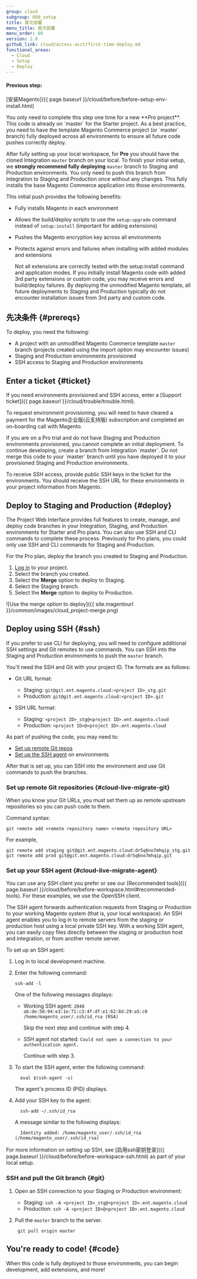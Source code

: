 ```yaml
---
group: cloud
subgroup: 080_setup
title: 首次部署
menu_title: 首次部署
menu_order: 60
version: 2.0
github_link: cloud/access-acct/first-time-deploy.md
functional_areas:
  - Cloud
  - Setup
  - Deploy
---
```


#### Previous step:
[安装Magento]({{ page.baseurl }}/cloud/before/before-setup-env-install.html)

<div class="bs-callout bs-callout-info" id="info" markdown="1">
You only need to complete this step one time for a new **Pro project**. This code is already on `master` for the Starter project. As a best practice, you need to have the template Magento Commerce project (or `master` branch) fully deployed across all environments to ensure all future code pushes correctly deploy.
</div>

After fully setting up your local workspace, for **Pro** you should have the cloned Integration `master` branch on your local. To finish your initial setup, we **strongly recommend fully deploying** `master` branch to Staging and Production environments. You only need to push this branch from Integration to Staging and Production once without any changes. This fully installs the base Magento Commerce application into those environments.

This initial push provides the following benefits:

* Fully installs Magento in each environment
* Allows the build/deploy scripts to use the `setup:upgrade` command instead of `setup:install` (important for adding extensions)
* Pushes the Magento encryption key across all environments
* Protects against errors and failures when installing with added modules and extensions

  Not all extensions are correctly tested with the setup:install command and application modes. If you initially install Magento code with added 3rd party extensions or custom code, you may receive errors and build/deploy failures. By deploying the unmodified Magento template, all future deployments to Staging and Production typically do not encounter installation issues from 3rd party and custom code.

## 先决条件 {#prereqs}
To deploy, you need the following:

* A project with an unmodified Magento Commerce template `master` branch (projects created using the import option may encounter issues)
* Staging and Production environments provisioned
* SSH access to Staging and Production environments

## Enter a ticket {#ticket}
If you need environments provisioned and SSH access, enter a [Support ticket]({{ page.baseurl }}/cloud/trouble/trouble.html).

To request environment provisioning, you will need to have cleared a payment for the Magento企业版(云支持版) subscription and completed an on-boarding call with Magento.

<div class="bs-callout bs-callout-info" id="info" markdown="1">
If you are on a Pro trial and do not have Staging and Production environments provisioned, you cannot complete an initial deployment. To continue developing, create a branch from Integration `master`. Do not merge this code to your `master` branch until you have deployed it to your provisioned Staging and Production environments.
</div>

To receive SSH access, provide public SSH keys in the ticket for the environments. You should receive the SSH URL for these environments in your project information from Magento.

## Deploy to Staging and Production {#deploy}
The Project Web Interface provides full features to create, manage, and deploy code branches in your Integration, Staging, and Production environments for Starter and Pro plans. You can also use SSH and CLI commands to complete these process. Previously for Pro plans, you could only use SSH and CLI commands for Staging and Production.

For the Pro plan, deploy the branch you created to Staging and Production.

1. [Log in](https://accounts.magento.cloud) to your project.
2. Select the branch you created.
3. Select the **Merge** option to deploy to Staging.
4. Select the Staging branch.
5. Select the **Merge** option to deploy to Production.

![Use the merge option to deploy]({{ site.magentourl }}/common/images/cloud_project-merge.png)

## Deploy using SSH {#ssh}
If you prefer to use CLI for deploying, you will need to configure additional SSH settings and Git remotes to use commands. You can SSH into the Staging and Production environments to push the `master` branch.

You'll need the SSH and Git with your project ID. The formats are as follows:

*	Git URL format:

	*	Staging: `git@git.ent.magento.cloud:<project ID>_stg.git`
	*	Production: `git@git.ent.magento.cloud:<project ID>.git`

*	SSH URL format:

	*	Staging: `<project ID>_stg@<project ID>.ent.magento.cloud`
	*	Production: `<project ID>@<project ID>.ent.magento.cloud`

As part of pushing the code, you may need to:

* [Set up remote Git repos](#cloud-live-migrate-git)
* [Set up the SSH agent](#cloud-live-migrate-agent) on environments

After that is set up, you can SSH into the environment and use Git commands to push the branches.

### Set up remote Git repositories {#cloud-live-migrate-git}
When you know your Git URLs, you must set them up as remote upstream repositories so you can push code to them.

Command syntax:

	git remote add <remote repository name> <remote repository URL>

For example,

	git remote add staging git@git.ent.magento.cloud:dr5q6no7mhqip_stg.git
	git remote add prod git@git.ent.magento.cloud:dr5q6no7mhqip.git

### Set up your SSH agent {#cloud-live-migrate-agent}
You can use any SSH client you prefer or see our [Recommended tools]({{ page.baseurl }}/cloud/before/before-workspace.html#recommended-tools). For these examples, we use the OpenSSH client.

The SSH agent forwards authentication requests from Staging or Production to your working Magento system (that is, your local workspace). An SSH agent enables you to log in to remote servers from the staging or production host using a local private SSH key. With a working SSH agent, you can easily copy files directly between the staging or production host and integration, or from another remote server.

To set up an SSH agent:

1.	Log in to local development machine.
2.	Enter the following command:

		ssh-add -l

	One of the following messages displays:

	*	Working SSH agent: `2048 ab:de:56:94:e3:1e:71:c3:4f:df:e1:62:8d:29:a5:c0 /home/magento_user/.ssh/id_rsa (RSA)`

		Skip the next step and continue with step 4.
	*	SSH agent not started: `Could not open a connection to your authentication agent.`

		Continue with step 3.

3.	To start the SSH agent, enter the following command:

		  eval $(ssh-agent -s)

	The agent's process ID (PID) displays.
4.	Add your SSH key to the agent:

		  ssh-add ~/.ssh/id_rsa

	A message similar to the following displays:

		  Identity added: /home/magento_user/.ssh/id_rsa (/home/magento_user/.ssh/id_rsa)

For more information on setting up SSH, see [启用ssh密钥登录]({{ page.baseurl }}/cloud/before/before-workspace-ssh.html) as part of your local setup.

### SSH and pull the Git branch {#git}

1. Open an SSH connection to your Staging or Production environment:

    * Staging: `ssh -A <project ID>_stg@<project ID>.ent.magento.cloud`
    * Production: `ssh -A <project ID>@<project ID>.ent.magento.cloud`
2. Pull the `master` branch to the server.

        git pull origin master

## You're ready to code! {#code}
When this code is fully deployed to those environments, you can begin development, add extensions, and more!

